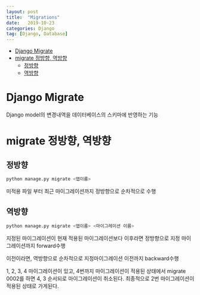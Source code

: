 ```yaml
---
layout: post
title:  "Migrations"
date:   2019-10-23
categories: Django
tag: [Django, Database]
---
```

- [Django Migrate](#django-migrate)
- [migrate 정방향, 역방향](#migrate-%ec%a0%95%eb%b0%a9%ed%96%a5-%ec%97%ad%eb%b0%a9%ed%96%a5)
  - [정방향](#%ec%a0%95%eb%b0%a9%ed%96%a5)
  - [역방향](#%ec%97%ad%eb%b0%a9%ed%96%a5)


# Django Migrate
Django model의 변경내역을 데이터베이스의 스키마에 반영하는 기능

# migrate 정방향, 역방향 
## 정방향
```bash 
python manage.py migrate <앱이름>
``` 
미적용 파일 부터 최근 마이그레이션까지 정방향으로 순차적으로 수행 


## 역방향 
```bash 
python manage.py migrate <앱이름> <마이그레이션 이름>
``` 
지정된 마이그레이션이 현재 적용된 마이그레이션보다 이후라면 정방향으로 지정 마이그레이션까지 forward수행

이전이라면, 역방향으로 순차적으로 지정마이그레이션 이전까지 backward수행 

1, 2, 3, 4 마이그레이션이 있고, 4번까지 마이그레이션이 적용된 상태에서 migrate 0002를 하면 4, 3 순서되로 마이그레이션이 취소된다. 최종적으로 2번 마이그레이션이 적용된 상태로 가게된다. 